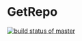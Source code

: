 # GetRepo
[![build status of master](https://travis-ci.org/viren9/GetRepo.svg?branch=master)](https://travis-ci.org/viren9/GetRepo)
